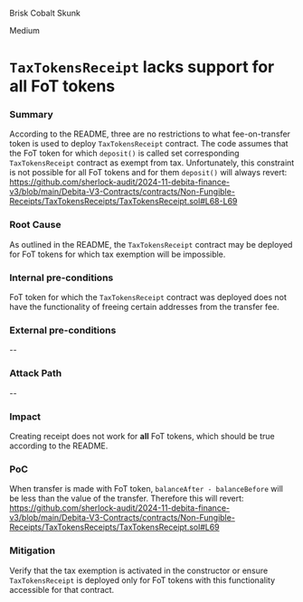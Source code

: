 Brisk Cobalt Skunk

Medium

# `TaxTokensReceipt` lacks support for all FoT tokens

### Summary

According to the README, three are no restrictions to what fee-on-transfer token is used to deploy `TaxTokensReceipt` contract. The code assumes that the FoT token for which `deposit()` is called set corresponding `TaxTokensReceipt` contract as exempt from tax. Unfortunately, this constraint is not possible for all FoT tokens and for them `deposit()` will always revert:
https://github.com/sherlock-audit/2024-11-debita-finance-v3/blob/main/Debita-V3-Contracts/contracts/Non-Fungible-Receipts/TaxTokensReceipts/TaxTokensReceipt.sol#L68-L69


### Root Cause

As outlined in the README, the `TaxTokensReceipt` contract may be deployed for FoT tokens for which tax exemption will be impossible. 


### Internal pre-conditions

FoT token for which the `TaxTokensReceipt` contract was deployed does not have the functionality of freeing certain addresses from the transfer fee.


### External pre-conditions

--

### Attack Path

--

### Impact

Creating receipt does not work for **all** FoT tokens, which should be true according to the README. 

### PoC

When transfer is made with FoT token, `balanceAfter - balanceBefore` will be less than the value of the transfer. Therefore this will revert: 
https://github.com/sherlock-audit/2024-11-debita-finance-v3/blob/main/Debita-V3-Contracts/contracts/Non-Fungible-Receipts/TaxTokensReceipts/TaxTokensReceipt.sol#L69


### Mitigation

Verify that the tax exemption is activated in the constructor or ensure `TaxTokensReceipt` is deployed only for FoT tokens with this functionality accessible for that contract. 
